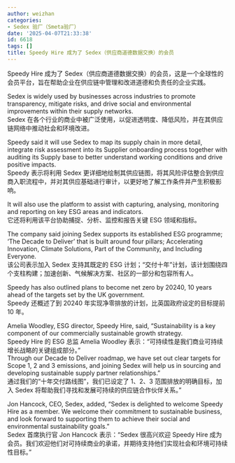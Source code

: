 ```yaml
---
author: weizhan
categories:
- Sedex 验厂（Smeta验厂）
date: '2025-04-07T21:33:38'
id: 6618
tags: []
title: Speedy Hire 成为了 Sedex（供应商道德数据交换）的会员
---
```


Speedy Hire 成为了 Sedex（供应商道德数据交换）的会员，这是一个全球性的会员平台，旨在帮助企业在供应链中管理和改进道德和负责任的企业实践。

Sedex is widely used by businesses across industries to promote transparency,
mitigate risks, and drive social and environmental improvements within their
supply networks.  
Sedex 在各个行业的商业中被广泛使用，以促进透明度、降低风险，并在其供应链网络中推动社会和环境改进。

Speedy said it will use Sedex to map its supply chain in more detail,
integrate risk assessment into its Supplier onboarding process together with
auditing its Supply base to better understand working conditions and drive
positive impacts.  
Speedy 表示将利用 Sedex
更详细地绘制其供应链图，将其风险评估整合到供应商入职流程中，并对其供应基础进行审计，以更好地了解工作条件并产生积极影响。

It will also use the platform to assist with capturing, analysing, monitoring
and reporting on key ESG areas and indicators.  
它还将利用该平台协助捕捉、分析、监控和报告关键 ESG 领域和指标。

The company said joining Sedex supports its established ESG programme; ‘The
Decade to Deliver’ that is built around four pillars; Accelerating Innovation,
Climate Solutions, Part of the Community, and Including Everyone.  
该公司表示加入 Sedex 支持其既定的 ESG 计划；“交付十年”计划，该计划围绕四个支柱构建；加速创新、气候解决方案、社区的一部分和包容所有人。

Speedy has also outlined plans to become net zero by 20240, 10 years ahead of
the targets set by the UK government.  
Speedy 还概述了到 20240 年实现净零排放的计划，比英国政府设定的目标提前 10 年。

Amelia Woodley, ESG director, Speedy Hire, said, “Sustainability is a key
component of our commercially sustainable growth strategy.  
Speedy Hire 的 ESG 总监 Amelia Woodley 表示：“可持续性是我们商业可持续增长战略的关键组成部分。”  
Through our Decade to Deliver roadmap, we have set out clear targets for Scope
1, 2 and 3 emissions, and joining Sedex will help us in sourcing and
developing sustainable supply partner relationships.”  
通过我们的“十年交付路线图”，我们已设定了 1、2、3 范围排放的明确目标，加入 Sedex 将帮助我们寻找和发展可持续的供应链合作伙伴关系。”

Jon Hancock, CEO, Sedex, added, “Sedex is delighted to welcome Speedy Hire as
a member. We welcome their commitment to sustainable business, and look
forward to supporting them to achieve their social and environmental
sustainability goals.”  
Sedex 首席执行官 Jon Hancock 表示：“Sedex 很高兴欢迎 Speedy Hire
成为会员。我们欢迎他们对可持续商业的承诺，并期待支持他们实现社会和环境可持续性目标。”


